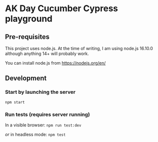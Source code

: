 # AK Day Cucumber Cypress playground

## Pre-requisites

This project uses node.js. At the time of writing, I am using node.js 16.10.0 although anything 14+ will probably work.

You can install node.js from https://nodejs.org/en/

## Development

### Start by launching the server

`npm start`

### Run tests (requires server running)

In a visible browser: `npm run test:dev`

_or_ in headless mode: `npm test`

